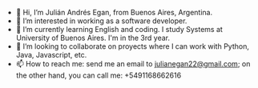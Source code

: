 - 👋 Hi, I’m Julián Andrés Egan, from Buenos Aires, Argentina.
- 👀 I’m interested in working as a software developer.
- 🌱 I’m currently learning English and coding. I study Systems at University of Buenos Aires. I'm in the 3rd year.
- 💞️ I’m looking to collaborate on proyects where I can work with Python, Java, Javascript, etc.
- 📫 How to reach me: send me an email to julianegan22@gmail.com; on the other hand, you can call me: +5491168662616

<!---
julianegan22/julianegan22 is a ✨ special ✨ repository because its `README.md` (this file) appears on your GitHub profile.
You can click the Preview link to take a look at your changes.
--->
